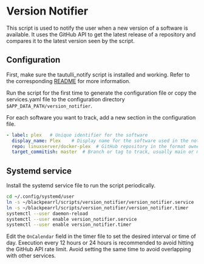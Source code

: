 # Version Notifier

This script is used to notify the user when a new version of a software is available.
It uses the GitHub API to get the latest release of a repository and compares it to the latest version seen by the script.

## Configuration

First, make sure the tautulli_notify script is installed and working. Refer to the corresponding [README](../tautulli_notify/README.md) for more information.

Run the script for the first time to generate the configuration file or copy the services.yaml file to the configuration directory `$APP_DATA_PATH/version_notifier`.

For each software you want to track, add a new section in the configuration file.

```yaml
- label: plex   # Unique identifier for the software
  display_name: Plex    # Display name for the software used in the notification message
  repo: linuxserver/docker-plex  # GitHub repository in the format owner/repo
  target_commitish: master  # Branch or tag to track, usually main or master
```

## Systemd service

Install the systemd service file to run the script periodically.

```bash
cd ~/.config/systemd/user
ln -s ~/blackpearrl/scripts/version_notifier/version_notifier.service
ln -s ~/blackpearrl/scripts/version_notifier/version_notifier.timer
systemctl --user daemon-reload
systemctl --user enable version_notifier.service
systemctl --user enable version_notifier.timer
```

Edit the `OnCalendar` field in the timer file to set the desired interval or time of day.
Execution every 12 hours or 24 hours is recommended to avoid hitting the GitHub API rate limit.
Avoid setting the same time to avoid overlapping with other services.
